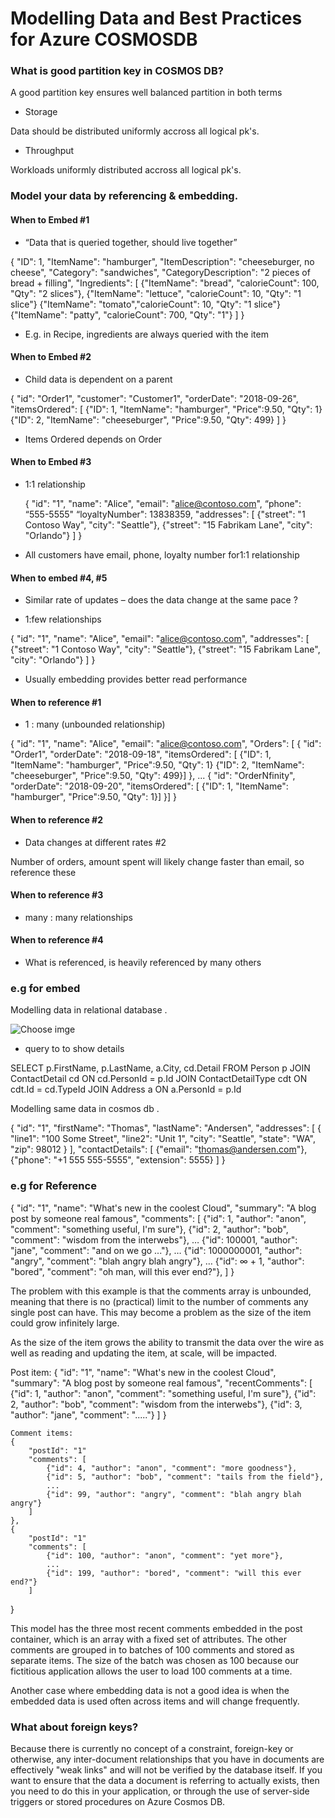 # Modelling Data and Best Practices for Azure COSMOSDB

### What is good partition key in COSMOS DB?

A good partition key ensures well balanced partition in both terms 

* Storage 

Data should be distributed uniformly accross all logical pk's.

* Throughput

Workloads uniformly distributed accross all logical pk's.

### Model your data by referencing & embedding.

#### When to Embed #1

* “Data that is queried together, should live together” 


{
  "ID": 1,
  "ItemName": "hamburger",
  "ItemDescription": "cheeseburger, no cheese",
  "Category": "sandwiches",
  "CategoryDescription": "2 pieces of bread + filling",
  "Ingredients": [
        {"ItemName": "bread", "calorieCount": 100, "Qty": "2 slices"},
        {"ItemName": "lettuce", "calorieCount": 10, "Qty": "1 slice"}
        {"ItemName": "tomato","calorieCount": 10, "Qty": "1 slice"}
        {"ItemName": "patty", "calorieCount": 700, "Qty": "1"}
        ]
}

* E.g. in Recipe, ingredients are always queried with the item 


#### When to Embed #2

* Child data is dependent on a parent 


{
    "id": "Order1", 
    "customer": "Customer1",
    "orderDate": "2018-09-26",
    "itemsOrdered": [
        {"ID": 1, "ItemName": "hamburger", "Price":9.50, "Qty": 1}
        {"ID": 2, "ItemName": "cheeseburger", "Price":9.50, "Qty": 499}
    ]
}

* Items Ordered depends on Order

#### When to Embed #3

* 1:1 relationship


    {
        "id": "1",
        "name": "Alice",
        "email": "alice@contoso.com",
        “phone": “555-5555"
        “loyaltyNumber": 13838359,
        "addresses": [
            {"street": "1 Contoso Way", "city": "Seattle"},
            {"street": "15 Fabrikam Lane", "city": "Orlando"}
        ]
   }
   
   
* All customers have email, phone, loyalty number for1:1 relationship
 
#### When to embed #4, #5

* Similar rate of updates – does the data change at the same pace ?

* 1:few relationships


{
    "id": "1",
    "name": "Alice",
    "email": "alice@contoso.com",
    "addresses": [
        {"street": "1 Contoso Way", "city": "Seattle"},
        {"street": "15 Fabrikam Lane", "city": "Orlando"}
    ]
}

* Usually embedding provides better read performance

#### When to reference #1

* 1 : many (unbounded relationship)

{
    "id": "1",
    "name": "Alice",
    "email": "alice@contoso.com",
    "Orders": [
        {
            "id": "Order1", 
            "orderDate": "2018-09-18",
                "itemsOrdered": [
                    {"ID": 1, "ItemName": "hamburger", "Price":9.50, "Qty": 1}
                    {"ID": 2, "ItemName": "cheeseburger", "Price":9.50, "Qty": 499}]
                    }, 
                    ...
                    {
                    "id": "OrderNfinity", 
                    "orderDate": "2018-09-20",
                    "itemsOrdered": [
                    {"ID": 1, "ItemName": "hamburger", "Price":9.50, "Qty": 1}]
            }]
}


#### When to reference #2

* Data changes at different rates #2


Number of orders, amount spent will likely change faster than email, so reference these


#### When to reference #3

* many : many relationships
 
#### When to reference #4

* What is referenced, is heavily referenced by many others

### e.g for embed

Modelling data in relational database .

![Choose imge](https://docs.microsoft.com/en-us/azure/cosmos-db/media/sql-api-modeling-data/relational-data-model.png)

* query to to show details 

SELECT p.FirstName, p.LastName, a.City, cd.Detail
FROM Person p
JOIN ContactDetail cd ON cd.PersonId = p.Id
JOIN ContactDetailType cdt ON cdt.Id = cd.TypeId
JOIN Address a ON a.PersonId = p.Id

Modelling same data in cosmos db .

{
     "id": "1",
     "firstName": "Thomas",
     "lastName": "Andersen",
     "addresses": [
        {
            "line1": "100 Some Street",
            "line2": "Unit 1",
            "city": "Seattle",
            "state": "WA",
            "zip": 98012
        }
    ],
    "contactDetails": [
        {"email": "thomas@andersen.com"},
        {"phone": "+1 555 555-5555", "extension": 5555}
    ]
}

### e.g for Reference

{
    "id": "1",
    "name": "What's new in the coolest Cloud",
    "summary": "A blog post by someone real famous",
    "comments": [
        {"id": 1, "author": "anon", "comment": "something useful, I'm sure"},
        {"id": 2, "author": "bob", "comment": "wisdom from the interwebs"},
        …
        {"id": 100001, "author": "jane", "comment": "and on we go ..."},
        …
        {"id": 1000000001, "author": "angry", "comment": "blah angry blah angry"},
        …
        {"id": ∞ + 1, "author": "bored", "comment": "oh man, will this ever end?"},
    ]
}


The problem with this example is that the comments array is unbounded, meaning that there is no (practical) limit to the number of comments any single post can have. This may become a problem as the size of the item could grow infinitely large.

As the size of the item grows the ability to transmit the data over the wire as well as reading and updating the item, at scale, will be impacted.

Post item:
{
        "id": "1",
        "name": "What's new in the coolest Cloud",
        "summary": "A blog post by someone real famous",
        "recentComments": [
            {"id": 1, "author": "anon", "comment": "something useful, I'm sure"},
            {"id": 2, "author": "bob", "comment": "wisdom from the interwebs"},
            {"id": 3, "author": "jane", "comment": "....."}
        ]
    }

    Comment items:
    {
        "postId": "1"
        "comments": [
            {"id": 4, "author": "anon", "comment": "more goodness"},
            {"id": 5, "author": "bob", "comment": "tails from the field"},
            ...
            {"id": 99, "author": "angry", "comment": "blah angry blah angry"}
        ]
    },
    {
        "postId": "1"
        "comments": [
            {"id": 100, "author": "anon", "comment": "yet more"},
            ...
            {"id": 199, "author": "bored", "comment": "will this ever end?"}
        ]
}



This model has the three most recent comments embedded in the post container, which is an array with a fixed set of attributes. The other comments are grouped in to batches of 100 comments and stored as separate items. The size of the batch was chosen as 100 because our fictitious application allows the user to load 100 comments at a time.

Another case where embedding data is not a good idea is when the embedded data is used often across items and will change frequently.


### What about foreign keys?

Because there is currently no concept of a constraint, foreign-key or otherwise, any inter-document relationships that you have in documents are effectively "weak links" and will not be verified by the database itself. If you want to ensure that the data a document is referring to actually exists, then you need to do this in your application, or through the use of server-side triggers or stored procedures on Azure Cosmos DB.
